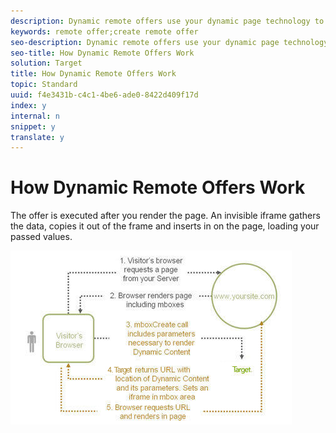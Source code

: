 ```yaml
---
description: Dynamic remote offers use your dynamic page technology to pass values to the offer.
keywords: remote offer;create remote offer
seo-description: Dynamic remote offers use your dynamic page technology to pass values to the offer.
seo-title: How Dynamic Remote Offers Work
solution: Target
title: How Dynamic Remote Offers Work
topic: Standard
uuid: f4e3431b-c4c1-4be6-ade0-8422d409f17d
index: y
internal: n
snippet: y
translate: y
---
```


# How Dynamic Remote Offers Work

The offer is executed after you render the page. An invisible iframe gathers the data, copies it out of the frame and inserts in on the page, loading your passed values. 

![](../../assets/remote_offer_howitworks_2.jpeg) 
